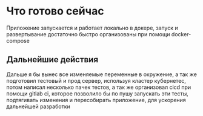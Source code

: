 # Что готово сейчас

Приложение запускается и работает локально в докере, запуск и развертывание достаточно быстро организованы при помощи docker-compose

## Дальнейшие действия
Дальше я бы вынес все изменяемые переменные в окружение, а так же подготовил тестовый и прод сервер, используя кластер кубернетес, потом написал несколько пачек тестов, а так же организовал cicd при помощи gitlab ci, которое позволило бы по пушу запускать эти тесты, подтягивать изменения и пересобирать приложение, для ускорения дальнейшей разработки





